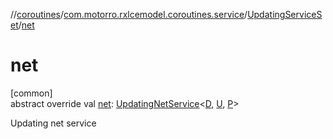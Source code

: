 //[coroutines](../../../index.md)/[com.motorro.rxlcemodel.coroutines.service](../index.md)/[UpdatingServiceSet](index.md)/[net](net.md)

# net

[common]\
abstract override val [net](net.md): [UpdatingNetService](../-updating-net-service/index.md)&lt;[D](index.md), [U](index.md), [P](index.md)&gt;

Updating net service
